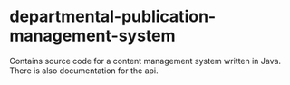 # departmental-publication-management-system

Contains source code for a content management system written in Java. There is also documentation for the api.
